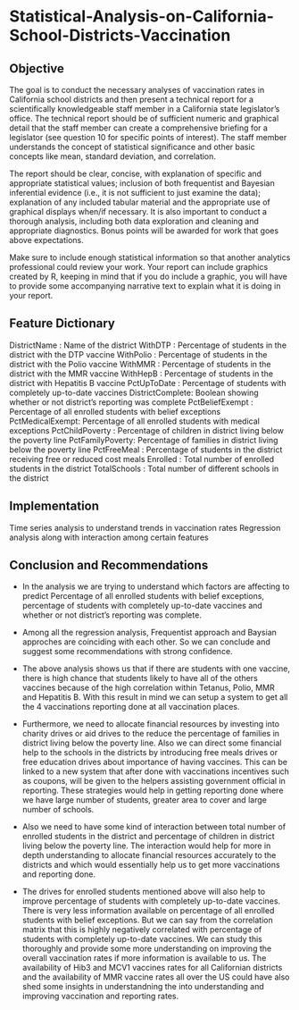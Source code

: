 # Statistical-Analysis-on-California-School-Districts-Vaccination

## Objective
The goal is to conduct the necessary analyses of vaccination rates in California school districts and then present a technical report for a scientifically knowledgeable staff member in a California state legislator’s office. The technical report should be of sufficient numeric and graphical detail that the staff member can create a comprehensive briefing for a legislator (see question 10 for specific points of interest). The staff member understands the concept of statistical significance and other basic concepts like mean, standard deviation, and correlation. 

The report should be clear, concise, with explanation of specific and appropriate statistical values; inclusion of both frequentist and Bayesian inferential evidence (i.e., it is not sufficient to just examine the data); explanation of any included tabular material and the appropriate use of graphical displays when/if necessary. It is also important to conduct a thorough analysis, including both data exploration and cleaning and appropriate diagnostics. Bonus points will be awarded for work that goes above expectations.

Make sure to include enough statistical information so that another analytics professional could review your work. Your report can include graphics created by R, keeping in mind that if you do include a graphic, you will have to provide some accompanying narrative text to explain what it is doing in your report. 

## Feature Dictionary
DistrictName    : Name of the district
WithDTP         : Percentage of students in the district with the DTP vaccine
WithPolio       : Percentage of students in the district with the Polio vaccine
WithMMR         : Percentage of students in the district with the MMR vaccine
WithHepB        : Percentage of students in the district with Hepatitis B vaccine
PctUpToDate     : Percentage of students with completely up-to-date vaccines
DistrictComplete: Boolean showing whether or not district’s reporting was complete
PctBeliefExempt : Percentage of all enrolled students with belief exceptions
PctMedicalExempt: Percentage of all enrolled students with medical exceptions
PctChildPoverty : Percentage of children in district living below the poverty line
PctFamilyPoverty: Percentage of families in district living below the poverty line
PctFreeMeal     : Percentage of students in the district receiving free or reduced cost meals
Enrolled        : Total number of enrolled students in the district
TotalSchools    : Total number of different schools in the district

## Implementation
Time series analysis to understand trends in vaccination rates
Regression analysis along with interaction among certain features

## Conclusion and Recommendations
- In the analysis we are trying to understand which factors are affecting to predict Percentage of all enrolled students with belief exceptions, percentage of students with completely up-to-date vaccines and whether or not district’s reporting was complete.

- Among all the regression analysis, Frequentist approach and Baysian approches are coinciding with each other. So we can conclude and suggest some recommendations with strong confidence.

- The above analysis shows us that if there are students with one vaccine, there is high chance that students likely to have all of the others vaccines because of the high correlation within Tetanus, Polio, MMR and Hepatitis B. With this result in mind we can setup a system to get all the 4 vaccinations reporting done at all vaccination places.

- Furthermore, we need to allocate financial resources by investing into charity drives or aid drives to the reduce the percentage of families in district living below the poverty line. Also we can direct some financial help to the schools in the districts by introducing free meals drives or free education drives about importance of having vaccines. This can be linked to a new system that after done with vaccinations incentives such as coupons, will be given to the helpers assisting government official in reporting. These strategies would help in getting reporting done where we have large number of students, greater area to cover and large number of schools.

- Also we need to have some kind of interaction between total number of enrolled students in the district and percentage of children in district living below the poverty line. The interaction would help for more in depth understanding to allocate financial resources accurately to the districts and which would essentially help us to get more vaccinations and reporting done.

- The drives for enrolled students mentioned above will also help to improve percentage of students with completely up-to-date vaccines. There is very less information available on percentage of all enrolled students with belief exceptions. But we can say from the correlation matrix that this is highly negatively correlated with percentage of students with completely up-to-date vaccines. We can study this thoroughly and provide  some more understanding on improving the overall vaccination rates if more information is available to us. The availability of Hib3 and MCV1 vaccines rates for all Californian districts and the availability of MMR vaccine rates all over the US could have also shed some insights in understandning the  into understanding and improving vaccination and reporting rates.
